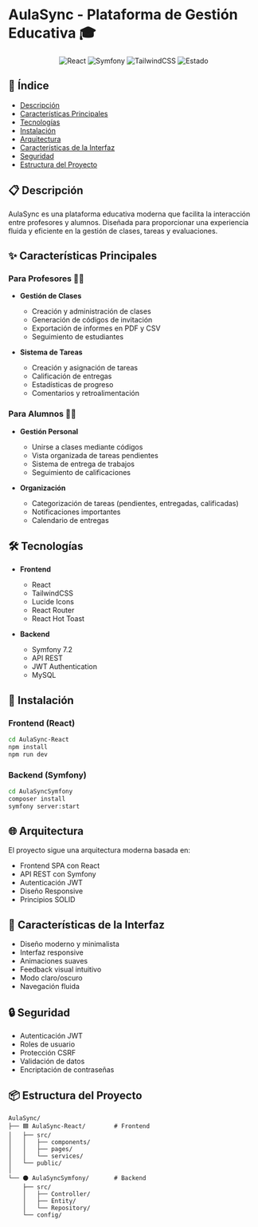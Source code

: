 # AulaSync - Plataforma de Gestión Educativa 🎓

<div align="center">

  ![React](https://img.shields.io/badge/React-18.x-blue)
  ![Symfony](https://img.shields.io/badge/Symfony-6.x-black)
  ![TailwindCSS](https://img.shields.io/badge/TailwindCSS-3.x-06B6D4)
  ![Estado](https://img.shields.io/badge/estado-en%20desarrollo-yellow)
</div>

## 📑 Índice

- [Descripción](#-descripción)
- [Características Principales](#-características-principales)
- [Tecnologías](#-tecnologías)
- [Instalación](#-instalación)
- [Arquitectura](#-arquitectura)
- [Características de la Interfaz](#-características-de-la-interfaz)
- [Seguridad](#-seguridad)
- [Estructura del Proyecto](#-estructura-del-proyecto)

## 📋 Descripción

AulaSync es una plataforma educativa moderna que facilita la interacción entre profesores y alumnos. Diseñada para proporcionar una experiencia fluida y eficiente en la gestión de clases, tareas y evaluaciones.

## ✨ Características Principales

### Para Profesores 👨‍🏫

- **Gestión de Clases**
  - Creación y administración de clases
  - Generación de códigos de invitación
  - Exportación de informes en PDF y CSV
  - Seguimiento de estudiantes

- **Sistema de Tareas**
  - Creación y asignación de tareas
  - Calificación de entregas
  - Estadísticas de progreso
  - Comentarios y retroalimentación

### Para Alumnos 👨‍🎓

- **Gestión Personal**
  - Unirse a clases mediante códigos
  - Vista organizada de tareas pendientes
  - Sistema de entrega de trabajos
  - Seguimiento de calificaciones

- **Organización**
  - Categorización de tareas (pendientes, entregadas, calificadas)
  - Notificaciones importantes
  - Calendario de entregas

## 🛠️ Tecnologías

- **Frontend**
  - React
  - TailwindCSS
  - Lucide Icons
  - React Router
  - React Hot Toast

- **Backend**
  - Symfony 7.2
  - API REST
  - JWT Authentication
  - MySQL

## 🚀 Instalación

### Frontend (React)

```bash
cd AulaSync-React
npm install
npm run dev
```

### Backend (Symfony)

```bash
cd AulaSyncSymfony
composer install
symfony server:start
```

## 🌐 Arquitectura

El proyecto sigue una arquitectura moderna basada en:

- Frontend SPA con React
- API REST con Symfony
- Autenticación JWT
- Diseño Responsive
- Principios SOLID

## 📱 Características de la Interfaz

- Diseño moderno y minimalista
- Interfaz responsive
- Animaciones suaves
- Feedback visual intuitivo
- Modo claro/oscuro
- Navegación fluida

## 🔒 Seguridad

- Autenticación JWT
- Roles de usuario
- Protección CSRF
- Validación de datos
- Encriptación de contraseñas

## 📦 Estructura del Proyecto

```
AulaSync/
├── 🟦 AulaSync-React/        # Frontend
│   ├── src/
│   │   ├── components/
│   │   ├── pages/
│   │   └── services/
│   └── public/
│
└── ⚫ AulaSyncSymfony/       # Backend
    ├── src/
    │   ├── Controller/
    │   ├── Entity/
    │   └── Repository/
    └── config/
```